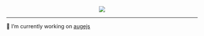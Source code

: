 <div align="center">
  <img src="https://github-readme-stats.vercel.app/api?username=alex-zhang&count_private=true&theme=react" />
</div>

--------

🔭 I’m currently working on [augejs](https://github.com/augejs)
